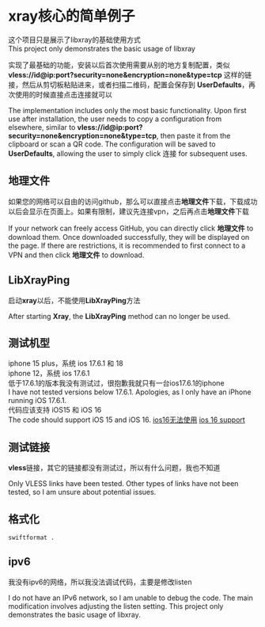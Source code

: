 # xray核心的简单例子
这个项目只是展示了libxray的基础使用方式  
This project only demonstrates the basic usage of libxray  

实现了最基础的功能，安装以后首次使用需要从别的地方复制配置，类似 **vless://id@ip:port?security=none&encryption=none&type=tcp** 这样的链接，然后从剪切板粘贴进来，或者扫描二维码，配置会保存到 **UserDefaults**，再次使用的时候直接点击连接就可以  

The implementation includes only the most basic functionality. Upon first use after installation, the user needs to copy a configuration from elsewhere, similar to **vless://id@ip:port?security=none&encryption=none&type=tcp**, then paste it from the clipboard or scan a QR code. The configuration will be saved to **UserDefaults**, allowing the user to simply click 连接 for subsequent uses.

## 地理文件
如果您的网络可以自由的访问github，那么可以直接点击**地理文件**下载，下载成功以后会显示在页面上。如果有限制，建议先连接vpn，之后再点击**地理文件**下载  

If your network can freely access GitHub, you can directly click **地理文件** to download them. Once downloaded successfully, they will be displayed on the page. If there are restrictions, it is recommended to first connect to a VPN and then click **地理文件** to download.

## LibXrayPing
启动**xray**以后，不能使用**LibXrayPing**方法  

After starting **Xray**, the **LibXrayPing** method can no longer be used.  

## 测试机型
iphone 15 plus，系统 ios 17.6.1 和 18  
iphone 12，系统 ios 17.6.1  
低于17.6.1的版本我没有测试过，很抱歉我就只有一台ios17.6.1的iphone  
I have not tested versions below 17.6.1. Apologies, as I only have an iPhone running iOS 17.6.1.  
代码应该支持 iOS15 和 iOS 16  
The code should support iOS 15 and iOS 16. 
[ios16无法使用](https://github.com/wanliyunyan/xray_ios/issues/14#issuecomment-2651015275) [ios 16 support](https://github.com/wanliyunyan/xray_ios/issues/16)

## 测试链接
**vless**链接，其它的链接都没有测试过，所以有什么问题，我也不知道  

Only VLESS links have been tested. Other types of links have not been tested, so I am unsure about potential issues.

## 格式化
```shell
swiftformat .
```

## ipv6
我没有ipv6的网络，所以我没法调试代码，主要是修改listen  

I do not have an IPv6 network, so I am unable to debug the code. The main modification involves adjusting the listen setting.
This project only demonstrates the basic usage of libxray.
